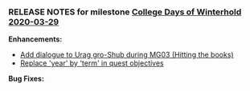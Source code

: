 ### RELEASE NOTES for milestone [College Days of Winterhold 2020-03-29](https://github.com/SkyrimLL/SkLLpatches/milestone/8?closed=1) 
**Enhancements:** 
- [Add dialogue to Urag gro-Shub during MG03 (Hitting the books)](https://github.com/SkyrimLL/SkLLpatches/issues/7)
- [Replace 'year' by 'term' in quest objectives](https://github.com/SkyrimLL/SkLLpatches/issues/6)

**Bug Fixes:** 

